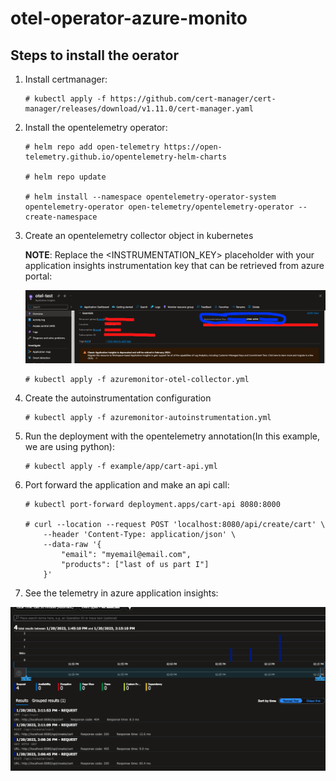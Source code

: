 # otel-operator-azure-monito
## Steps to install the oerator

1. Install certmanager:
    ```
    # kubectl apply -f https://github.com/cert-manager/cert-manager/releases/download/v1.11.0/cert-manager.yaml
    ```
2. Install the opentelemetry operator:

    ```
    # helm repo add open-telemetry https://open-telemetry.github.io/opentelemetry-helm-charts

    # helm repo update

    # helm install --namespace opentelemetry-operator-system opentelemetry-operator open-telemetry/opentelemetry-operator --create-namespace
    ```
3. Create an opentelemetry collector object in kubernetes
    
    **NOTE**: Replace the <INSTRUMENTATION_KEY> placeholder with your application insights instrumentation key that can be retrieved from azure portal:

    ![Alt text](images/instrumentation_key.png "App insights instrumentation key")


    ```
    # kubectl apply -f azuremonitor-otel-collector.yml
    ```
4. Create the autoinstrumentation configuration

    ```
    # kubectl apply -f azuremonitor-autoinstrumentation.yml
    ```
5. Run the deployment with the opentelemetry annotation(In this example, we are using python):

    ```
    # kubectl apply -f example/app/cart-api.yml
    ```
6. Port forward the application and make an api call:

    ```
    # kubectl port-forward deployment.apps/cart-api 8080:8000

    # curl --location --request POST 'localhost:8080/api/create/cart' \
        --header 'Content-Type: application/json' \
        --data-raw '{
            "email": "myemail@email.com",
            "products": ["last of us part I"]
        }'
    ```
7. See the telemetry in azure application insights:

![Alt text](images/app_insights_telemetry.png "App insights transaction")